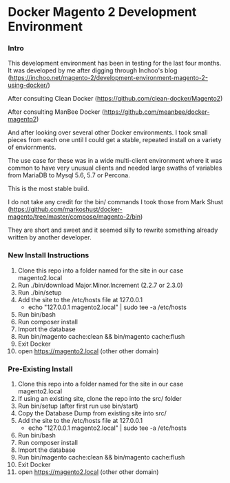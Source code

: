 # Docker Magento 2 Development Environment


### Intro
This development environment has been in testing for the last four months. It was developed by me after digging through Inchoo's blog (https://inchoo.net/magento-2/development-environment-magento-2-using-docker/)

After consulting Clean Docker (https://github.com/clean-docker/Magento2)

After consulting ManBee Docker (https://github.com/meanbee/docker-magento2)

And after looking over several other Docker environments. I took small pieces from each one until I could get a stable, repeated install on a variety of enviornments.

The use case for these was in a wide multi-client environment where it was common to have very unusual clients and needed large swaths of variables from MariaDB to Mysql 5.6, 5.7 or Percona. 

This is the most stable build.

I do not take any credit for the bin/ commands I took those from Mark Shust
 (https://github.com/markoshust/docker-magento/tree/master/compose/magento-2/bin)

They are short and sweet and it seemed silly to rewrite something already written by another developer.


### New Install Instructions
1. Clone this repo into a folder named for the site in our case magento2.local
2. Run ./bin/download Major.Minor.Increment (2.2.7 or 2.3.0)
3. Run ./bin/setup
4. Add the site to the /etc/hosts file at 127.0.0.1
    * echo "127.0.0.1 magento2.local" | sudo tee -a /etc/hosts
5. Run bin/bash
6. Run composer install
7. Import the database
8. Run bin/magento cache:clean && bin/magento cache:flush
9. Exit Docker
10. open https://magento2.local (other other domain)


### Pre-Existing Install
1. Clone this repo into a folder named for the site in our case magento2.local
2. If using an existing site, clone the repo into the src/ folder
3. Run bin/setup (after first run use bin/start)
4. Copy the Database Dump from existing site into src/
5. Add the site to the /etc/hosts file at 127.0.0.1 
    * echo "127.0.0.1 magento2.local" | sudo tee -a /etc/hosts
6. Run bin/bash
7. Run composer install
8. Import the database
9. Run bin/magento cache:clean && bin/magento cache:flush
10. Exit Docker
11. open https://magento2.local (other other domain)

